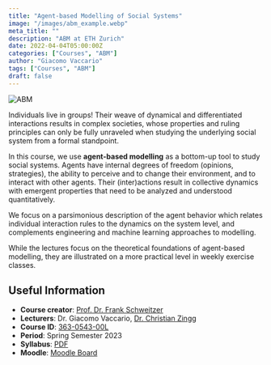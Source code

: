 ```yaml
---
title: "Agent-based Modelling of Social Systems"
image: "/images/abm_example.webp"
meta_title: ""
description: "ABM at ETH Zurich"
date: 2022-04-04T05:00:00Z
categories: ["Courses", "ABM"]
author: "Giacomo Vaccario"
tags: ["Courses", "ABM"]
draft: false
---
```

![ABM](/images/abm_example.webp)

Individuals live in groups!
Their weave of dynamical and differentiated interactions results in complex societies, whose properties and ruling principles can only be fully unraveled when studying the underlying social system from a formal standpoint.

In this course, we use **agent-based modelling** as a bottom-up tool to study social systems.
Agents have internal degrees of freedom (opinions, strategies), the ability to perceive and to change their environment, and to interact with other agents.
Their (inter)actions result in collective dynamics with emergent properties that need to be analyzed and understood quantitatively.

We focus on a parsimonious description of the agent behavior which relates individual interaction rules to the dynamics on the system level, and complements engineering and machine learning approaches to modelling.

While the lectures focus on the theoretical foundations of agent-based modelling, they are illustrated on a more practical level in weekly exercise classes.

## Useful Information
- **Course creator**: [Prof. Dr. Frank Schweitzer][ta1]
- **Lecturers**: Dr. Giacomo Vaccario, [Dr. Christian Zingg][ta2]
- **Course ID**: [363-0543-00L][vvz]
- **Period**: Spring Semester 2023
- **Syllabus**: [PDF][syllabus-pdf]
- **Moodle**: [Moodle Board][moodle]

[syllabus-pdf]: syllabusABM-23.pdf
[ta1]: https://www.sg.ethz.ch/team/frank_schweitzer/
[ta2]: https://www.sg.ethz.ch/team/christian_zingg/
[vvz]: https://www.vorlesungen.ethz.ch/Vorlesungsverzeichnis/lerneinheit.view?semkez=2023S&ansicht=LEHRVERANSTALTUNGEN&lerneinheitId=167292&lang=en
[moodle]: https://moodle-app2.let.ethz.ch/course/view.php?id=19565
